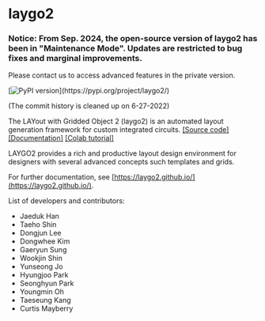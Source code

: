 # laygo2

### Notice: From Sep. 2024, the open-source version of laygo2 has been in "Maintenance Mode". Updates are restricted to bug fixes and marginal improvements. 
Please contact us to access advanced features in the private version.

[![PyPI version](https://badge.fury.io/py/laygo2.svg?)](https://pypi.org/project/laygo2/)

(The commit history is cleaned up on 6-27-2022)

The LAYout with Gridded Object 2 (laygo2) is an automated layout generation framework
for custom integrated circuits. 
[\[Source code\]](https://github.com/niftylab/laygo2) 
[\[Documentation\]](https://laygo2.github.io/) 
[\[Colab tutorial\]](https://colab.research.google.com/drive/1tpuUvqb6BujzZI6RBf2cFdAfMqBsxpep?usp=sharing) 

LAYGO2 provides a rich and productive layout design environment for designers
with several advanced concepts such templates and grids.

For further documentation, see [https://laygo2.github.io/](https://laygo2.github.io/).

List of developers and contributors:
- Jaeduk Han
- Taeho Shin
- Dongjun Lee
- Dongwhee Kim
- Gaeryun Sung
- Wookjin Shin
- Yunseong Jo
- Hyungjoo Park
- Seonghyun Park
- Youngmin Oh
- Taeseung Kang
- Curtis Mayberry

